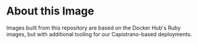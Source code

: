 # About this Image

Images built from this repository are based on the Docker Hub's Ruby images, but with additional tooling for our Capistrano-based deployments.

